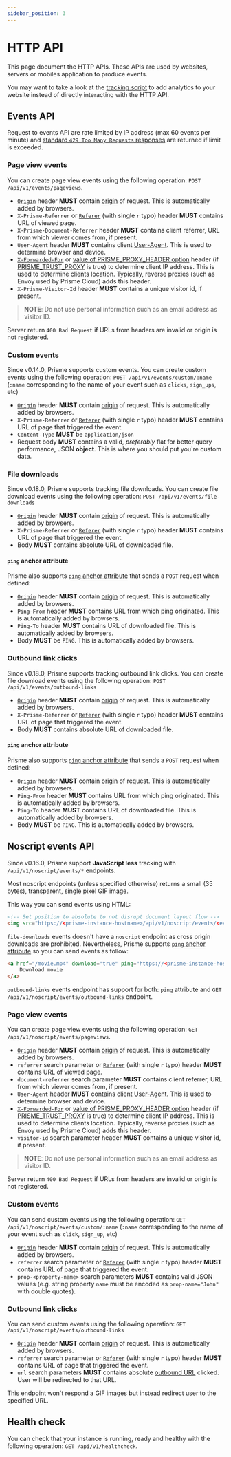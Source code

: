```yaml
---
sidebar_position: 3
---
```


# HTTP API

This page document the HTTP APIs. These APIs are used by websites, servers or
mobiles application to produce events.

You may want to take a look at the [tracking script](./tracking-script.md) to
add analytics to your website instead of directly interacting with the HTTP API.

## Events API

Request to events API are rate limited by IP address (max 60 events per minute)
and
[standard `429 Too Many Requests`
responses](https://developer.mozilla.org/en-US/docs/Web/HTTP/Status/429) are
returned if limit is exceeded.

### Page view events

You can create page view events using the following operation:
`POST /api/v1/events/pageviews`.

- [`Origin`](https://developer.mozilla.org/en-US/docs/Web/HTTP/Headers/Origin)
  header **MUST** contain
  [origin](https://developer.mozilla.org/en-US/docs/Web/API/URL/origin) of
  request. This is automatically added by browsers.
- `X-Prisme-Referrer` or
  [`Referer`](https://developer.mozilla.org/en-US/docs/Web/HTTP/Headers/Referer)
  (with single `r` typo) header **MUST** contains URL of viewed page.
- `X-Prisme-Document-Referrer` header **MUST** contains client referrer, URL
  from which viewer comes from, if present.
- `User-Agent` header **MUST** contains client
  [User-Agent](https://developer.mozilla.org/en-US/docs/Web/HTTP/Headers/User-Agent).
  This is used to determine browser and device.
- [`X-Forwarded-For`](https://developer.mozilla.org/en-US/docs/Web/HTTP/Headers/X-Forwarded-For)
  or
  [value of PRISME_PROXY_HEADER option](../references/server/default-mode.md#proxy-header)
  header (if
  [PRISME_TRUST_PROXY](../references/server/default-mode.md#trust-proxy) is
  true) to determine client IP address. This is used to determine clients
  location. Typically, reverse proxies (such as Envoy used by Prisme Cloud) adds
  this header.
- `X-Prisme-Visitor-Id` header **MUST** contains a unique visitor id, if
  present.

> **NOTE**: Do not use personal information such as an email address as visitor
> ID.

Server return `400 Bad Request` if URLs from headers are invalid or origin is
not registered.

### Custom events

Since v0.14.0, Prisme supports custom events. You can create custom events using
the following operation: `POST /api/v1/events/custom/:name` (`:name`
corresponding to the name of your event such as `clicks`, `sign_ups`, etc)

- [`Origin`](https://developer.mozilla.org/en-US/docs/Web/HTTP/Headers/Origin)
  header **MUST** contain
  [origin](https://developer.mozilla.org/en-US/docs/Web/API/URL/origin) of
  request. This is automatically added by browsers.
- `X-Prisme-Referrer` or
  [`Referer`](https://developer.mozilla.org/en-US/docs/Web/HTTP/Headers/Referer)
  (with single `r` typo) header **MUST** contains URL of page that triggered the
  event.
- `Content-Type` **MUST** be `application/json`
- Request body **MUST** contains a valid, _preferably_ flat for better query
  performance, JSON **object**. This is where you should put you're custom data.

### File downloads

Since v0.18.0, Prisme supports tracking file downloads. You can create file
download events using the following operation: `POST /api/v1/events/file-downloads`

- [`Origin`](https://developer.mozilla.org/en-US/docs/Web/HTTP/Headers/Origin)
  header **MUST** contain
  [origin](https://developer.mozilla.org/en-US/docs/Web/API/URL/origin) of
  request. This is automatically added by browsers.
- `X-Prisme-Referrer` or
  [`Referer`](https://developer.mozilla.org/en-US/docs/Web/HTTP/Headers/Referer)
  (with single `r` typo) header **MUST** contains URL of page that triggered the
  event.
- Body **MUST** contains absolute URL of downloaded file.

#### `ping` anchor attribute

Prisme also supports [`ping` anchor attribute](https://developer.mozilla.org/en-US/docs/Web/API/HTMLAnchorElement/ping)
that sends a `POST` request when defined:

- [`Origin`](https://developer.mozilla.org/en-US/docs/Web/HTTP/Headers/Origin)
  header **MUST** contain
  [origin](https://developer.mozilla.org/en-US/docs/Web/API/URL/origin) of
  request. This is automatically added by browsers.
- `Ping-From` header **MUST** contains URL from which ping originated. This is
  automatically added by browsers.
- `Ping-To` header **MUST** contains URL of downloaded file. This is
  automatically added by browsers.
- Body **MUST** be `PING`. This is automatically added by browsers.

### Outbound link clicks

Since v0.18.0, Prisme supports tracking outbound link clicks. You can create file
download events using the following operation: `POST /api/v1/events/outbound-links`

- [`Origin`](https://developer.mozilla.org/en-US/docs/Web/HTTP/Headers/Origin)
  header **MUST** contain
  [origin](https://developer.mozilla.org/en-US/docs/Web/API/URL/origin) of
  request. This is automatically added by browsers.
- `X-Prisme-Referrer` or
  [`Referer`](https://developer.mozilla.org/en-US/docs/Web/HTTP/Headers/Referer)
  (with single `r` typo) header **MUST** contains URL of page that triggered the
  event.
- Body **MUST** contains absolute URL of downloaded file.

#### `ping` anchor attribute

Prisme also supports [`ping` anchor attribute](https://developer.mozilla.org/en-US/docs/Web/API/HTMLAnchorElement/ping)
that sends a `POST` request when defined:

- [`Origin`](https://developer.mozilla.org/en-US/docs/Web/HTTP/Headers/Origin)
  header **MUST** contain
  [origin](https://developer.mozilla.org/en-US/docs/Web/API/URL/origin) of
  request. This is automatically added by browsers.
- `Ping-From` header **MUST** contains URL from which ping originated. This is
  automatically added by browsers.
- `Ping-To` header **MUST** contains URL of downloaded file. This is
  automatically added by browsers.
- Body **MUST** be `PING`. This is automatically added by browsers.

## Noscript events API

Since v0.16.0, Prisme support **JavaScript less** tracking with
`/api/v1/noscript/events/*` endpoints.

Most noscript endpoints (unless specified otherwise) returns a small (35 bytes),
transparent, single pixel GIF image.

This way you can send events using HTML:

```html
<!-- Set position to absolute to not disrupt document layout flow -->
<img src="https://<prisme-instance-hostname>/api/v1/noscript/events/<event>" style="position:absolute;top:-100px;">
```

`file-downloads` events doesn't have a `noscript` endpoint as cross origin
downloads are prohibited. Nevertheless, Prisme supports [`ping` anchor attribute](https://developer.mozilla.org/en-US/docs/Web/API/HTMLAnchorElement/ping)
so you can send events as follow:

```html
<a href="/movie.mp4" download="true" ping="https://<prisme-instance-hostname>/api/v1/events/file-downloads">
    Download movie
</a>
```

`outbound-links` events endpoint has support for both: `ping` attribute and
`GET /api/v1/noscript/events/outbound-links` endpoint.

### Page view events

You can create page view events using the following operation:
`GET /api/v1/noscript/events/pageviews`.

- [`Origin`](https://developer.mozilla.org/en-US/docs/Web/HTTP/Headers/Origin)
  header **MUST** contain
  [origin](https://developer.mozilla.org/en-US/docs/Web/API/URL/origin) of
  request. This is automatically added by browsers.
- `referrer` search parameter or
  [`Referer`](https://developer.mozilla.org/en-US/docs/Web/HTTP/Headers/Referer)
  (with single `r` typo) header **MUST** contains URL of viewed page.
- `document-referrer` search parameter **MUST** contains client referrer, URL
  from which viewer comes from, if present.
- `User-Agent` header **MUST** contains client
  [User-Agent](https://developer.mozilla.org/en-US/docs/Web/HTTP/Headers/User-Agent).
  This is used to determine browser and device.
- [`X-Forwarded-For`](https://developer.mozilla.org/en-US/docs/Web/HTTP/Headers/X-Forwarded-For)
  or
  [value of PRISME_PROXY_HEADER option](../references/server/default-mode.md#proxy-header)
  header (if
  [PRISME_TRUST_PROXY](../references/server/default-mode.md#trust-proxy) is
  true) to determine client IP address. This is used to determine clients
  location. Typically, reverse proxies (such as Envoy used by Prisme Cloud) adds
  this header.
- `visitor-id` search parameter header **MUST** contains a unique visitor id, if
  present.

> **NOTE**: Do not use personal information such as an email address as visitor
> ID.

Server return `400 Bad Request` if URLs from headers are invalid or origin is
not registered.

### Custom events

You can send custom events using the following operation:
`GET /api/v1/noscript/events/custom/:name` (`:name` corresponding to the name of
your event such as `click`, `sign_up`, etc)

- [`Origin`](https://developer.mozilla.org/en-US/docs/Web/HTTP/Headers/Origin)
  header **MUST** contain
  [origin](https://developer.mozilla.org/en-US/docs/Web/API/URL/origin) of
  request. This is automatically added by browsers.
- `referrer` search parameter or
  [`Referer`](https://developer.mozilla.org/en-US/docs/Web/HTTP/Headers/Referer)
  (with single `r` typo) header **MUST** contains URL of page that triggered the
  event.
- `prop-<property-name>` search parameters **MUST** contains valid JSON values
  (e.g. string property `name` must be encoded as `prop-name="John"` with double quotes).

### Outbound link clicks

You can send custom events using the following operation:
`GET /api/v1/noscript/events/outbound-links`

- [`Origin`](https://developer.mozilla.org/en-US/docs/Web/HTTP/Headers/Origin)
  header **MUST** contain
  [origin](https://developer.mozilla.org/en-US/docs/Web/API/URL/origin) of
  request. This is automatically added by browsers.
- `referrer` search parameter or
  [`Referer`](https://developer.mozilla.org/en-US/docs/Web/HTTP/Headers/Referer)
  (with single `r` typo) header **MUST** contains URL of page that triggered the
  event.
- `url` search parameters **MUST** contains absolute [outbound URL](./glossary.md#outbound-link)
  clicked. User will be redirected to that URL.

This endpoint won't respond a GIF images but instead redirect user to the
specified URL.

## Health check

You can check that your instance is running, ready and healthy with the
following operation: `GET /api/v1/healthcheck`.
